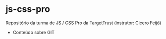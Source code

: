 # js-css-pro
Repositório da turma de JS / CSS Pro da TargetTrust (instrutor: Cicero Feijó)

* Conteúdo sobre GIT